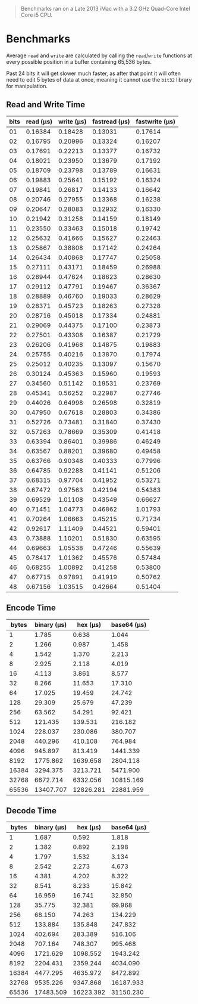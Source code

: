 > Benchmarks ran on a Late 2013 iMac with a 3.2 GHz Quad-Core Intel Core i5 CPU.

# Benchmarks
Average `read` and `write` are calculated by calling the `read`/`write` functions at every possible position in a buffer containing 65,536 bytes.

Past 24 bits it will get slower much faster, as after that point it will often need to edit 5 bytes of data at once, meaning it cannot use the `bit32` library for manipulation.

## Read and Write Time
|bits|read (μs)|write (μs)|fastread (μs)|fastwrite (μs)|
|----|---------|---------|---------|---------|
| 01 | 0.16384 | 0.18428 | 0.13031 | 0.17614 |
| 02 | 0.16795 | 0.20996 | 0.13324 | 0.16207 |
| 03 | 0.17691 | 0.22213 | 0.13377 | 0.16732 |
| 04 | 0.18021 | 0.23950 | 0.13679 | 0.17192 |
| 05 | 0.18709 | 0.23798 | 0.13789 | 0.16631 |
| 06 | 0.19883 | 0.25641 | 0.15192 | 0.16324 |
| 07 | 0.19841 | 0.26817 | 0.14133 | 0.16642 |
| 08 | 0.20746 | 0.27955 | 0.13368 | 0.16238 |
| 09 | 0.20647 | 0.28083 | 0.12932 | 0.16330 |
| 10 | 0.21942 | 0.31258 | 0.14159 | 0.18149 |
| 11 | 0.23550 | 0.33463 | 0.15018 | 0.19742 |
| 12 | 0.25632 | 0.41666 | 0.15627 | 0.22463 |
| 13 | 0.25867 | 0.38808 | 0.17142 | 0.24264 |
| 14 | 0.26434 | 0.40868 | 0.17747 | 0.25058 |
| 15 | 0.27111 | 0.43171 | 0.18459 | 0.26988 |
| 16 | 0.28944 | 0.47624 | 0.18623 | 0.28630 |
| 17 | 0.29112 | 0.47791 | 0.19467 | 0.36367 |
| 18 | 0.28889 | 0.46760 | 0.19033 | 0.28629 |
| 19 | 0.28371 | 0.45723 | 0.18263 | 0.27328 |
| 20 | 0.28716 | 0.45018 | 0.17334 | 0.24881 |
| 21 | 0.29069 | 0.44375 | 0.17100 | 0.23873 |
| 22 | 0.27501 | 0.43308 | 0.16387 | 0.21729 |
| 23 | 0.26206 | 0.41968 | 0.14875 | 0.19883 |
| 24 | 0.25755 | 0.40216 | 0.13870 | 0.17974 |
| 25 | 0.25012 | 0.40235 | 0.13097 | 0.15670 |
| 26 | 0.30124 | 0.45363 | 0.15960 | 0.19593 |
| 27 | 0.34560 | 0.51142 | 0.19531 | 0.23769 |
| 28 | 0.45341 | 0.56252 | 0.22987 | 0.27746 |
| 29 | 0.44026 | 0.64998 | 0.26598 | 0.32819 |
| 30 | 0.47950 | 0.67618 | 0.28803 | 0.34386 |
| 31 | 0.52726 | 0.73481 | 0.31840 | 0.37430 |
| 32 | 0.57263 | 0.78669 | 0.35309 | 0.41418 |
| 33 | 0.63394 | 0.86401 | 0.39986 | 0.46249 |
| 34 | 0.63567 | 0.88201 | 0.39680 | 0.49458 |
| 35 | 0.63766 | 0.90348 | 0.40333 | 0.77996 |
| 36 | 0.64785 | 0.92288 | 0.41141 | 0.51206 |
| 37 | 0.68315 | 0.97704 | 0.41952 | 0.53271 |
| 38 | 0.67472 | 0.97563 | 0.42194 | 0.54383 |
| 39 | 0.69529 | 1.01108 | 0.43549 | 0.66627 |
| 40 | 0.71451 | 1.04773 | 0.46862 | 1.01793 |
| 41 | 0.70264 | 1.06663 | 0.45215 | 0.71734 |
| 42 | 0.92617 | 1.11409 | 0.44521 | 0.59401 |
| 43 | 0.73888 | 1.10201 | 0.51830 | 0.63595 |
| 44 | 0.69663 | 1.05538 | 0.47246 | 0.55639 |
| 45 | 0.78417 | 1.01362 | 0.45576 | 0.57484 |
| 46 | 0.68255 | 1.00892 | 0.41258 | 0.53800 |
| 47 | 0.67715 | 0.97891 | 0.41919 | 0.50762 |
| 48 | 0.67156 | 1.03515 | 0.42664 | 0.51404 |

## Encode Time
|bytes|binary (μs)|hex (μs)|base64 (μs)|
|-----|-----------|--------|-----------|
| 1 | 1.785 | 0.638 | 1.044 |
| 2 | 1.266 | 0.987 | 1.458 |
| 4 | 1.542 | 1.370 | 2.213 |
| 8 | 2.925 | 2.118 | 4.019 |
| 16 | 4.113 | 3.861 | 8.577 |
| 32 | 8.266 | 11.653 | 17.310 |
| 64 | 17.025 | 19.459 | 24.742 |
| 128 | 29.309 | 25.679 | 47.239 |
| 256 | 63.562 | 54.291 | 92.421 |
| 512 | 121.435 | 139.531 | 216.182 |
| 1024 | 228.037 | 230.086 | 380.707 |
| 2048 | 440.296 | 410.108 | 764.984 |
| 4096 | 945.897 | 813.419 | 1441.339 |
| 8192 | 1775.862 | 1639.658 | 2804.118 |
| 16384 | 3294.375 | 3213.721 | 5471.900 |
| 32768 | 6672.714 | 6332.056 | 10815.169 |
| 65536 | 13407.707 | 12826.281 | 22881.959 |

## Decode Time
|bytes|binary (μs)|hex (μs)|base64 (μs)|
|-----|-----------|--------|-----------|
| 1 | 1.687 | 0.592 | 1.818 |
| 2 | 1.382 | 0.892 | 2.198 |
| 4 | 1.797 | 1.532 | 3.134 |
| 8 | 2.542 | 2.273 | 4.673 |
| 16 | 4.381 | 4.202 | 8.322 |
| 32 | 8.541 | 8.233 | 15.842 |
| 64 | 16.959 | 16.741 | 32.850 |
| 128 | 35.775 | 32.381 | 69.968 |
| 256 | 68.150 | 74.263 | 134.229 |
| 512 | 133.884 | 135.848 | 247.832 |
| 1024 | 402.694 | 283.389 | 516.106 |
| 2048 | 707.164 | 748.307 | 995.468 |
| 4096 | 1721.629 | 1098.552 | 1943.242 |
| 8192 | 2204.431 | 2359.244 | 4034.090 |
| 16384 | 4477.295 | 4635.972 | 8472.892 |
| 32768 | 9535.226 | 9347.868 | 16187.933 |
| 65536 | 17483.509 | 16223.392 | 31150.230 |
